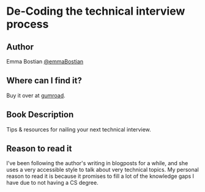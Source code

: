# De-Coding the technical interview process

## Author

 Emma Bostian [@emmaBostian](https://twitter.com/EmmaBostian)

## Where can I find it?

Buy it over at [gumroad](https://gumroad.com/l/aUVXY).

## Book Description

Tips & resources for nailing your next technical interview. 

## Reason to read it

I've been following the author's writing in blogposts for a while, and she uses a very accessible style to talk about very technical topics. My personal reason to read it is because it promises to fill a lot of the knowledge gaps I have due to not having a CS degree. 
